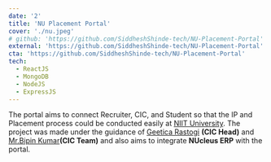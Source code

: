 ```yaml
---
date: '2'
title: 'NU Placement Portal'
cover: './nu.jpeg'
# github: 'https://github.com/SiddheshShinde-tech/NU-Placement-Portal'
external: 'https://github.com/SiddheshShinde-tech/NU-Placement-Portal'
cta: 'https://github.com/SiddheshShinde-tech/NU-Placement-Portal'
tech:
  - ReactJS
  - MongoDB
  - NodeJS
  - ExpressJS
---
```


The portal aims to connect Recruiter, CIC, and Student so that the IP and Placement process could be conducted easily at [NIIT University](https://niituniversity.in/). The project was made under the guidance of [Geetica Rastogi](https://github.com/SiddheshShinde-tech/NU-Placement-Portal) <strong>(CIC Head)</strong> and [Mr.Bipin Kumar](https://www.linkedin.com/in/bipin-kumar-ab10234/)<strong>(CIC Team)</strong> and also aims to integrate <strong>NUcleus ERP</strong> with the portal.
